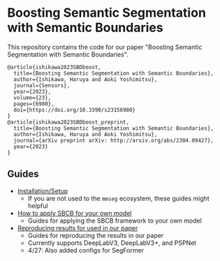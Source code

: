 # Boosting Semantic Segmentation with Semantic Boundaries

This repository contains the code for our paper "Boosting Semantic Segmentation with Semantic Boundaries".

```
@article{ishikawa2023SBDboost,
  title={Boosting Semantic Segmentation with Semantic Boundaries},
  author={Ishikawa, Haruya and Aoki Yoshimitsu},
  journal={Sensors},
  year={2023},
  volume={23},
  pages={6980},
  doi={https://doi.org/10.3390/s23156980}
}
@article{ishikawa2023SBDboost_preprint,
  title={Boosting Semantic Segmentation with Semantic Boundaries},
  author={Ishikawa, Haruya and Aoki Yoshimitsu},
  journal={arXiv preprint arXiv: http://arxiv.org/abs/2304.09427},
  year={2023}
}
```
## Guides

- [Installation/Setup](.readme/installation.md)
  - If you are not used to the `mmseg` ecosystem, these guides might helpful
- [How to apply SBCB for your own model](.readme/sbcb_model.md)
  - Guides for applying the SBCB framework to your own model
- [Reproducing results for used in our paper](.readme/reproduce.md)
  - Guides for reproducing the results in our paper
  - Currently supports DeepLabV3, DeepLabV3+, and PSPNet
  - 4/27: Also added configs for SegFormer
